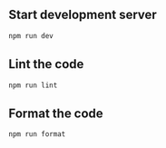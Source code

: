 
## Start development server

```sh
npm run dev
```

## Lint the code

```sh
npm run lint
```

## Format the code

```sh
npm run format
```
